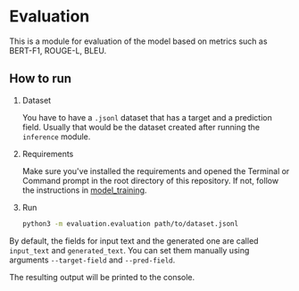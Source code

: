 # Evaluation

This is a module for evaluation of the model based on metrics such as BERT-F1, ROUGE-L, BLEU.

## How to run

1. Dataset

    You have to have a `.jsonl` dataset that has a target and a prediction field.
    Usually that would be the dataset created after running the `inference` module.

2. Requirements

    Make sure you've installed the requirements and opened the Terminal or Command prompt
    in the root directory of this repository.
    If not, follow the instructions in [model_training](../model_training/README.md).

3. Run

    ```bash
    python3 -m evaluation.evaluation path/to/dataset.jsonl
    ```

By default, the fields for input text and the generated one are called
`input_text` and `generated_text`.
You can set them manually using arguments `--target-field` and `--pred-field`.

The resulting output will be printed to the console.
